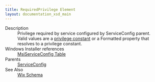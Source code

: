 ```yaml
---
title: RequiredPrivilege Element
layout: documentation_xsd_main
---
```

<dl>
  <dt>Description</dt>
  <dd>                 Privilege required by service configured by ServiceConfig parent. Valid values are a <a href="http://msdn.microsoft.com/en-us/library/bb530716.aspx">privilege constant</a> or a                 Formatted property that resolves to a privilege constant.             </dd>
  <dt>Windows Installer references</dt>
  <dd>
    <a href="https://learn.microsoft.com/en-us/windows/win32/msi/msiserviceconfig-table" target="_blank">MsiServiceConfig Table</a>
  </dd>
  <dt>Parents</dt>
  <dd>
    <a href="../serviceconfig/">ServiceConfig</a>
  </dd>
  <dt>See Also</dt>
  <dd>
    <a href="../">Wix Schema</a>
  </dd>
</dl>
